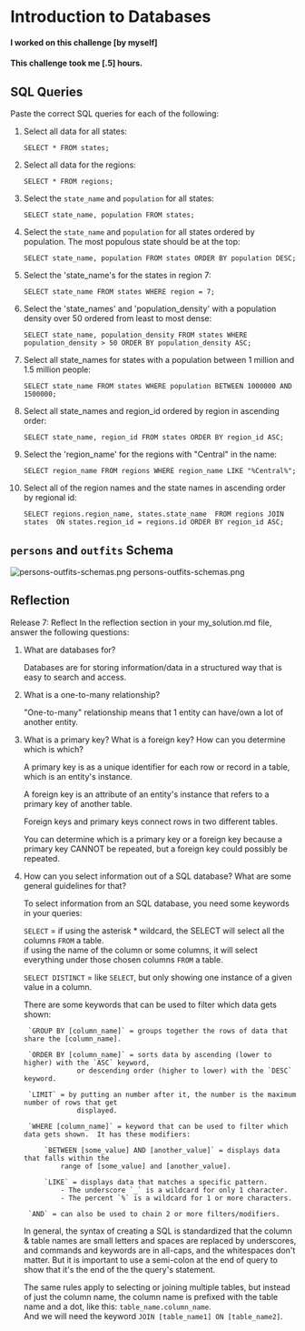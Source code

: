 # Introduction to Databases

#### I worked on this challenge [by myself]
#### This challenge took me [.5] hours.

## SQL Queries

Paste the correct SQL queries for each of the following:

1. Select all data for all states:

    `SELECT * FROM states;`


2. Select all data for the regions:

    `SELECT * FROM regions;`


3. Select the `state_name` and `population` for all states:

    `SELECT state_name, population FROM states;`


4. Select the `state_name` and `population` for all states ordered by 
population. The most populous state should be at the top:

    `SELECT state_name, population FROM states ORDER BY population DESC;`


5. Select the 'state_name's for the states in region 7:

    `SELECT state_name FROM states WHERE region = 7;`


6. Select the 'state_names' and 'population_density' with a population density over 
50 ordered from least to most dense:

    `SELECT state_name, population_density FROM states WHERE population_density > 50 ORDER BY population_density ASC;`


7. Select all state_names for states with a population between 1 million and 1.5 million people:

    `SELECT state_name FROM states WHERE population BETWEEN 1000000 AND 1500000;`


8. Select all state_names and region_id ordered by region in ascending order:

    `SELECT state_name, region_id FROM states ORDER BY region_id ASC;`


9. Select the 'region_name' for the regions with "Central" in the name:

    `SELECT region_name FROM regions WHERE region_name LIKE "%Central%";`


10. Select all of the region names and the state names in ascending order by regional id:

    `SELECT regions.region_name, states.state_name 
        FROM regions JOIN states 
        ON states.region_id = regions.id
        ORDER BY region_id ASC;`






## `persons` and `outfits` Schema
<!-- Include a link to your schema design here -->
![persons-outfits-schemas.png](https://raw.githubusercontent.com/BerniceChua/BerniceChua.github.io/master/imgs/persons-outfits-schemas.png)
persons-outfits-schemas.png






## Reflection
Release 7: Reflect
In the reflection section in your my_solution.md file, answer the following questions:

1. What are databases for?

    Databases are for storing information/data in a structured way that is 
    easy to search and access.  


2. What is a one-to-many relationship?

    "One-to-many" relationship means that 1 entity can have/own a lot of another entity.  


3. What is a primary key? What is a foreign key? How can you determine which is which?

    A primary key is as a unique identifier for each row or record in a table, which is 
    an entity's instance.  

    A foreign key is an attribute of an entity's instance that refers to a primary key of 
    another table.  

    Foreign keys and primary keys connect rows in two different tables.  

    You can determine which is a primary key or a foreign key because a primary key CANNOT 
    be repeated, but a foreign key could possibly be repeated.  


4. How can you select information out of a SQL database? What are some general guidelines for that?

    To select information from an SQL database, you need some keywords in your queries:

    `SELECT` = if using the asterisk * wildcard, the SELECT will select all the columns `FROM` a table.  
                if using the name of the column or some columns, it will select everything 
                under those chosen columns `FROM` a table.

    `SELECT DISTINCT` = like `SELECT`, but only showing one instance of a given value in a column.  

    There are some keywords that can be used to filter which data gets shown:

        `GROUP BY [column_name]` = groups together the rows of data that share the [column_name].  

        `ORDER BY [column_name]` = sorts data by ascending (lower to higher) with the `ASC` keyword, 
                    or descending order (higher to lower) with the `DESC` keyword.  

        `LIMIT` = by putting an number after it, the number is the maximum number of rows that get 
                    displayed.    

        `WHERE [column_name]` = keyword that can be used to filter which data gets shown.  It has these modifiers: 

            `BETWEEN [some_value] AND [another_value]` = displays data that falls within the 
                range of [some_value] and [another_value].  

            `LIKE` = displays data that matches a specific pattern.  
                - The underscore `_` is a wildcard for only 1 character.  
                - The percent `%` is a wildcard for 1 or more characters.  

        `AND` = can also be used to chain 2 or more filters/modifiers.  

    In general, the syntax of creating a SQL is standardized that the column & 
    table names are small letters and spaces are replaced by underscores, and 
    commands and keywords are in all-caps, and the whitespaces don't matter.  But 
    it is important to use a semi-colon at the end of query to show that it's the 
    end of the the query's statement.  

    The same rules apply to selecting or joining multiple tables, but instead of just the column name, 
    the column name is prefixed with the table name and a dot, like this: `table_name.column_name`.  
    And we will need the keyword `JOIN [table_name1] ON [table_name2]`.  

